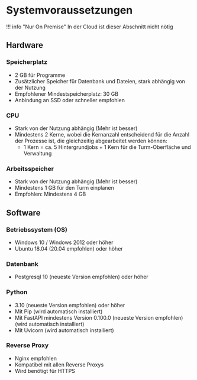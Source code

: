 # Systemvoraussetzungen

!!! info "Nur On Premise"
    In der Cloud ist dieser Abschnitt nicht nötig
    
## Hardware

### Speicherplatz
- 2 GB für Programme
- Zusätzlicher Speicher für Datenbank und Dateien, stark abhängig von der Nutzung
- Empfohlener Mindestspeicherplatz: 30 GB
- Anbindung an SSD oder schneller empfohlen

### CPU
- Stark von der Nutzung abhängig (Mehr ist besser)
- Mindestens 2 Kerne, wobei die Kernanzahl entscheidend für die Anzahl der Prozesse ist, die gleichzeitig abgearbeitet werden können:
  - 1 Kern = ca. 5 Hintergrundjobs + 1 Kern für die Turm-Oberfläche und Verwaltung

### Arbeitsspeicher
- Stark von der Nutzung abhängig (Mehr ist besser)
- Mindestens 1 GB für den Turm einplanen
- Empfohlen: Mindestens 4 GB

## Software

### Betriebssystem (OS)
- Windows 10 / Windows 2012 oder höher
- Ubuntu 18.04 (20.04 empfohlen) oder höher

### Datenbank
- Postgresql 10 (neueste Version empfohlen) oder höher

### Python
- 3.10 (neueste Version empfohlen) oder höher
- Mit Pip (wird automatisch installiert)
- Mit FastAPI mindestens Version 0.100.0 (neueste Version empfohlen) (wird automatisch installiert)
- Mit Uvicorn (wird automatisch installiert)

### Reverse Proxy
- Nginx empfohlen
- Kompatibel mit allen Reverse Proxys
- Wird benötigt für HTTPS
